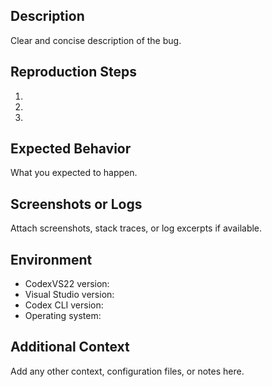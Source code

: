 ﻿---
name: Bug report
about: Create a report to help us improve
labels: bug
assignees: ""
---

## Description
Clear and concise description of the bug.

## Reproduction Steps
1. 
2. 
3. 

## Expected Behavior
What you expected to happen.

## Screenshots or Logs
Attach screenshots, stack traces, or log excerpts if available.

## Environment
- CodexVS22 version:
- Visual Studio version:
- Codex CLI version:
- Operating system:

## Additional Context
Add any other context, configuration files, or notes here.
